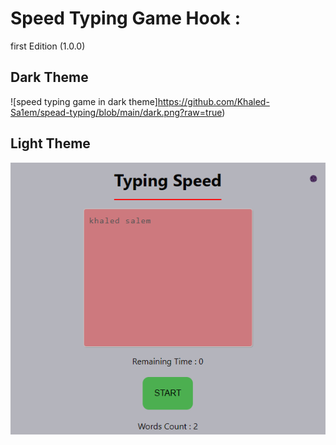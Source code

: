 # Speed Typing Game Hook :

first Edition (1.0.0)
## Dark Theme
![speed typing game in dark theme]https://github.com/Khaled-Sa1em/spead-typing/blob/main/dark.png?raw=true)
## Light Theme
![speed typing game in light theme](https://github.com/Khaled-Sa1em/spead-typing/blob/main/light.png?raw=true)
